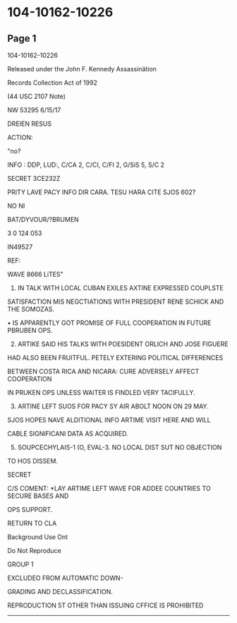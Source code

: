 # 104-10162-10226

## Page 1

104-10162-10226

Released under the John F. Kennedy Assassinätion

Records Collection Act of 1992

(44 USC 2107 Note)

NW 53295 6/15/17

DREIEN RESUS

ACTION:

"no?

INFO : DDP, LUD:, C/CA 2, C/CI, C/FI 2, G/SiS 5, S/C 2

SECRET 3CE232Z

PRITY LAVE PACY INFO DIR CARA. TESU HARA CITE SJOS 602?

NO NI

BAT/DYVOUR/?BRUMEN

3 0 124 053

IN49527

REF:

WAVE 8666 LiTES"

1. IN TALK WITH LOCAL CUBAN EXILES AXTINE EXPRESSED COUPLSTE

SATISFACTION MIS NEGCTIATIONS WITH PRESIDENT RENE SCHICK AND THE SOMOZAS.

• IS APPARENTLY GOT PROMISE OF FULL COOPERATION IN FUTURE PBRUBEN OPS.

2. ARTIKE SAID HIS TALKS WITH POESIDENT ORLICH AND JOSE FIGUERE

HAD ALSO BEEN FRUITFUL. PETELY EXTERING POLITICAL DIFFERENCES

BETWEEN COSTA RICA AND NICARA: CURE ADVERSELY AFFECT COOPERATION

IN PRUKEN OPS UNLESS WAITER IS FINDLED VERY TACIFULLY.

3. ARTINE LEFT SUOS FOR PACY SY AIR ABOLT NOON ON 29 MAY.

SJOS HOPES NAVE ALDITIONAL INFO ARTIME VISIT HERE AND WILL

CABLE SIGNIFICANI DATA AS ACQUIRED.

5. SOUPCECHYLAIS-1 (O, EVAL-3. NO LOCAL DIST SUT NO OBJECTION

TO HOS DISSEM.

SECRET

C/S COMENT: *LAY ARTIME LEFT WAVE FOR ADDEE COUNTRIES TO SECURE BASES AND

OPS SUPPORT.

RETURN TO CLA

Background Use Ont

Do Not Reproduce

GROUP 1

EXCLUDEO FROM AUTOMATIC DOWN-

GRADING AND DECLASSIFICATION.

REPRODUCTION 5T OTHER THAN ISSUING CFFICE IS PROHIBITED

---

